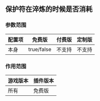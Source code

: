 ## 保护符在淬炼的时候是否消耗

### 参数范围

| 配置项 | 免费版        | 付费版 | 定制版 |
|-----|------------|-----|-----|
| 本身  | true/false | 不支持 | 不支持 |

### 作用范围

| 游戏版本 | 插件版本 |
|------|------|
| 所有   | 免费版  |